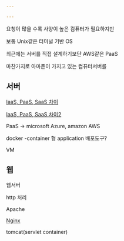 ```yaml
---

---
```




요청이 많을 수록 사양이 높은 컴퓨터가 필요하지만



보통 Unix같은 터미널 기반 OS

최근에는 서버를 직접 설계하기보단 AWS같은 PaaS

마찬가지로 아마존이 가지고 있는 컴퓨터서버를 



## 서버

[IaaS, PaaS, SaaS 차이](https://2dubbing.tistory.com/36)

[IaaS, PaaS, SaaS 차이2](https://azure.microsoft.com/ko-kr/overview/what-is-paas/)

PaaS -> microsoft Azure, amazon AWS





docker -container 형 application 배포도구?

VM 







## 웹

웹서버

http 처리

Apache

[Nginx](https://ko.wikipedia.org/wiki/Nginx)





tomcat(servlet container)